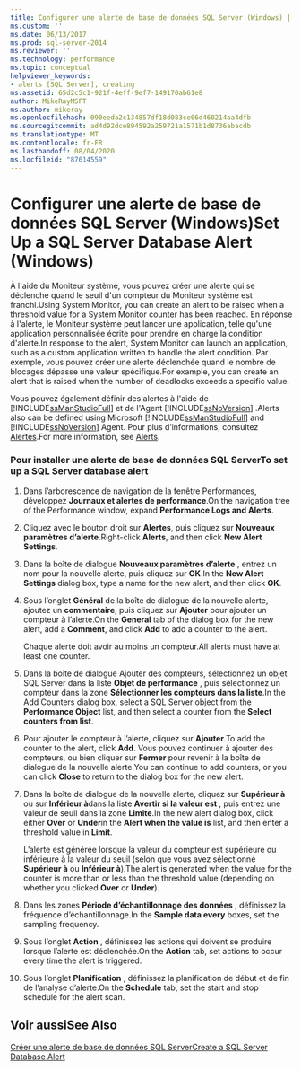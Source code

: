 ```yaml
---
title: Configurer une alerte de base de données SQL Server (Windows) | Microsoft Docs
ms.custom: ''
ms.date: 06/13/2017
ms.prod: sql-server-2014
ms.reviewer: ''
ms.technology: performance
ms.topic: conceptual
helpviewer_keywords:
- alerts [SQL Server], creating
ms.assetid: 65d2c5c1-921f-4eff-9ef7-149170ab61e8
author: MikeRayMSFT
ms.author: mikeray
ms.openlocfilehash: 090eeda2c134857df18d083ce06d460214aa4dfb
ms.sourcegitcommit: ad4d92dce894592a259721a1571b1d8736abacdb
ms.translationtype: MT
ms.contentlocale: fr-FR
ms.lasthandoff: 08/04/2020
ms.locfileid: "87614559"
---
```

# <a name="set-up-a-sql-server-database-alert-windows"></a><span data-ttu-id="7d2c5-102">Configurer une alerte de base de données SQL Server (Windows)</span><span class="sxs-lookup"><span data-stu-id="7d2c5-102">Set Up a SQL Server Database Alert (Windows)</span></span>
  <span data-ttu-id="7d2c5-103">À l'aide du Moniteur système, vous pouvez créer une alerte qui se déclenche quand le seuil d'un compteur du Moniteur système est franchi.</span><span class="sxs-lookup"><span data-stu-id="7d2c5-103">Using System Monitor, you can create an alert to be raised when a threshold value for a System Monitor counter has been reached.</span></span> <span data-ttu-id="7d2c5-104">En réponse à l'alerte, le Moniteur système peut lancer une application, telle qu'une application personnalisée écrite pour prendre en charge la condition d'alerte.</span><span class="sxs-lookup"><span data-stu-id="7d2c5-104">In response to the alert, System Monitor can launch an application, such as a custom application written to handle the alert condition.</span></span> <span data-ttu-id="7d2c5-105">Par exemple, vous pouvez créer une alerte déclenchée quand le nombre de blocages dépasse une valeur spécifique.</span><span class="sxs-lookup"><span data-stu-id="7d2c5-105">For example, you can create an alert that is raised when the number of deadlocks exceeds a specific value.</span></span>  
  
 <span data-ttu-id="7d2c5-106">Vous pouvez également définir des alertes à l'aide de [!INCLUDE[ssManStudioFull](../../includes/ssmanstudiofull-md.md)] et de l'Agent [!INCLUDE[ssNoVersion](../../includes/ssnoversion-md.md)] .</span><span class="sxs-lookup"><span data-stu-id="7d2c5-106">Alerts also can be defined using Microsoft [!INCLUDE[ssManStudioFull](../../includes/ssmanstudiofull-md.md)] and [!INCLUDE[ssNoVersion](../../includes/ssnoversion-md.md)] Agent.</span></span> <span data-ttu-id="7d2c5-107">Pour plus d’informations, consultez [Alertes](../../ssms/agent/alerts.md).</span><span class="sxs-lookup"><span data-stu-id="7d2c5-107">For more information, see [Alerts](../../ssms/agent/alerts.md).</span></span>  
  
### <a name="to-set-up-a-sql-server-database-alert"></a><span data-ttu-id="7d2c5-108">Pour installer une alerte de base de données SQL Server</span><span class="sxs-lookup"><span data-stu-id="7d2c5-108">To set up a SQL Server database alert</span></span>  
  
1.  <span data-ttu-id="7d2c5-109">Dans l’arborescence de navigation de la fenêtre Performances, développez **Journaux et alertes de performance**.</span><span class="sxs-lookup"><span data-stu-id="7d2c5-109">On the navigation tree of the Performance window, expand **Performance Logs and Alerts**.</span></span>  
  
2.  <span data-ttu-id="7d2c5-110">Cliquez avec le bouton droit sur **Alertes**, puis cliquez sur **Nouveaux paramètres d’alerte**.</span><span class="sxs-lookup"><span data-stu-id="7d2c5-110">Right-click **Alerts**, and then click **New Alert Settings**.</span></span>  
  
3.  <span data-ttu-id="7d2c5-111">Dans la boîte de dialogue **Nouveaux paramètres d’alerte** , entrez un nom pour la nouvelle alerte, puis cliquez sur **OK**.</span><span class="sxs-lookup"><span data-stu-id="7d2c5-111">In the **New Alert Settings** dialog box, type a name for the new alert, and then click **OK**.</span></span>  
  
4.  <span data-ttu-id="7d2c5-112">Sous l’onglet **Général** de la boîte de dialogue de la nouvelle alerte, ajoutez un **commentaire**, puis cliquez sur **Ajouter** pour ajouter un compteur à l’alerte.</span><span class="sxs-lookup"><span data-stu-id="7d2c5-112">On the **General** tab of the dialog box for the new alert, add a **Comment**, and click **Add** to add a counter to the alert.</span></span>  
  
     <span data-ttu-id="7d2c5-113">Chaque alerte doit avoir au moins un compteur.</span><span class="sxs-lookup"><span data-stu-id="7d2c5-113">All alerts must have at least one counter.</span></span>  
  
5.  <span data-ttu-id="7d2c5-114">Dans la boîte de dialogue Ajouter des compteurs, sélectionnez un objet SQL Server dans la liste **Objet de performance** , puis sélectionnez un compteur dans la zone **Sélectionner les compteurs dans la liste**.</span><span class="sxs-lookup"><span data-stu-id="7d2c5-114">In the Add Counters dialog box, select a SQL Server object from the **Performance Object** list, and then select a counter from the **Select counters from list**.</span></span>  
  
6.  <span data-ttu-id="7d2c5-115">Pour ajouter le compteur à l’alerte, cliquez sur **Ajouter**.</span><span class="sxs-lookup"><span data-stu-id="7d2c5-115">To add the counter to the alert, click **Add**.</span></span> <span data-ttu-id="7d2c5-116">Vous pouvez continuer à ajouter des compteurs, ou bien cliquer sur **Fermer** pour revenir à la boîte de dialogue de la nouvelle alerte.</span><span class="sxs-lookup"><span data-stu-id="7d2c5-116">You can continue to add counters, or you can click **Close** to return to the dialog box for the new alert.</span></span>  
  
7.  <span data-ttu-id="7d2c5-117">Dans la boîte de dialogue de la nouvelle alerte, cliquez sur **Supérieur à** ou sur **Inférieur à**dans la liste **Avertir si la valeur est** , puis entrez une valeur de seuil dans la zone **Limite**.</span><span class="sxs-lookup"><span data-stu-id="7d2c5-117">In the new alert dialog box, click either **Over** or **Under**in the **Alert when the value is** list, and then enter a threshold value in **Limit**.</span></span>  
  
     <span data-ttu-id="7d2c5-118">L’alerte est générée lorsque la valeur du compteur est supérieure ou inférieure à la valeur du seuil (selon que vous avez sélectionné **Supérieur à** ou **Inférieur à**).</span><span class="sxs-lookup"><span data-stu-id="7d2c5-118">The alert is generated when the value for the counter is more than or less than the threshold value (depending on whether you clicked **Over** or **Under**).</span></span>  
  
8.  <span data-ttu-id="7d2c5-119">Dans les zones **Période d’échantillonnage des données** , définissez la fréquence d’échantillonnage.</span><span class="sxs-lookup"><span data-stu-id="7d2c5-119">In the **Sample data every** boxes, set the sampling frequency.</span></span>  
  
9. <span data-ttu-id="7d2c5-120">Sous l’onglet **Action** , définissez les actions qui doivent se produire lorsque l’alerte est déclenchée.</span><span class="sxs-lookup"><span data-stu-id="7d2c5-120">On the **Action** tab, set actions to occur every time the alert is triggered.</span></span>  
  
10. <span data-ttu-id="7d2c5-121">Sous l’onglet **Planification** , définissez la planification de début et de fin de l’analyse d’alerte.</span><span class="sxs-lookup"><span data-stu-id="7d2c5-121">On the **Schedule** tab, set the start and stop schedule for the alert scan.</span></span>  
  
## <a name="see-also"></a><span data-ttu-id="7d2c5-122">Voir aussi</span><span class="sxs-lookup"><span data-stu-id="7d2c5-122">See Also</span></span>  
 [<span data-ttu-id="7d2c5-123">Créer une alerte de base de données SQL Server</span><span class="sxs-lookup"><span data-stu-id="7d2c5-123">Create a SQL Server Database Alert</span></span>](../performance-monitor/create-a-sql-server-database-alert.md)  
  
  
